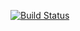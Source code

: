 [![Build Status](https://travis-ci.org/michael-afanasiev/OvalOffice.svg?branch=master)](https://travis-ci.org/michael-afanasiev/OvalOffice)
